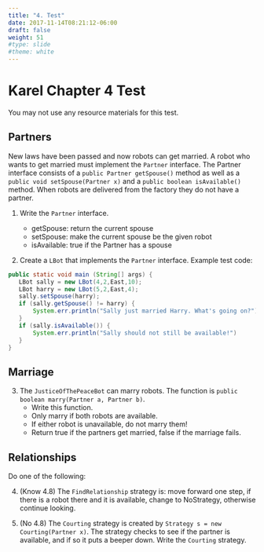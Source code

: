 ```yaml
---
title: "4. Test"
date: 2017-11-14T08:21:12-06:00
draft: false
weight: 51
#type: slide
#theme: white
---
```


# Karel Chapter 4 Test

You may not use any resource materials for this test.

## Partners

New laws have been passed and now robots can get married. A robot who
wants to get married must implement the `Partner` interface. The
Partner interface consists of a `public Partner getSpouse()` method as
well as a `public void setSpouse(Partner x)` and a `public boolean
isAvailable()` method. When robots are delivered from the factory they
do not have a partner.

1. Write the `Partner` interface.

    - getSpouse: return the current spouse
    - setSpouse: make the current spouse be the given robot
    - isAvailable: true if the Partner has a spouse

2. Create a `LBot` that implements the `Partner` interface. Example test code:

```java
public static void main (String[] args) {
   LBot sally = new LBot(4,2,East,10);
   LBot harry = new LBot(5,2,East,4);
   sally.setSpouse(harry);
   if (sally.getSpouse() != harry) {
       System.err.println("Sally just married Harry. What's going on?");
   }
   if (sally.isAvailable()) {
       System.err.println("Sally should not still be available!")
   }
}
```

## Marriage

3. The `JusticeOfThePeaceBot` can marry robots. 
The function is `public boolean marry(Partner a, Partner b)`. 
    - Write this function. 
    - Only marry if both robots are available.
    - If either robot is unavailable, do not marry them!
    - Return true if the partners get married, false if the marriage fails.

## Relationships

Do one of the following:

4. (Know 4.8) The `FindRelationship` strategy is: move forward one step, if there is a robot there and it is available, change to NoStrategy, otherwise continue looking.

5. (No 4.8) The `Courting` strategy is created by `Strategy s = new Courting(Partner x)`. The strategy checks to see if the partner is available, and if so it puts a beeper down. Write the `Courting` strategy.


